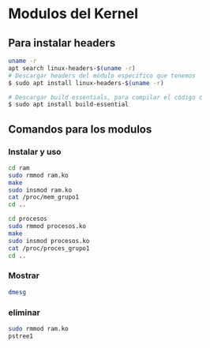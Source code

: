 # Modulos del Kernel

## Para instalar headers

```bash
uname -r
apt search linux-headers-$(uname -r)
# Descargar headers del módulo específico que tenemos
$ sudo apt install linux-headers-$(uname -r)

# Descargar build essentials, para compilar el código c
$ sudo apt install build-essential
```

## Comandos para los modulos

### Instalar y uso

```bash
cd ram
sudo rmmod ram.ko
make
sudo insmod ram.ko
cat /proc/mem_grupo1 
cd ..

cd procesos
sudo rmmod procesos.ko
make
sudo insmod procesos.ko
cat /proc/proces_grupo1 
cd ..

```

### Mostrar

```bash
dmesg
```

### eliminar

```bash
sudo rmmod ram.ko
pstree1
```

